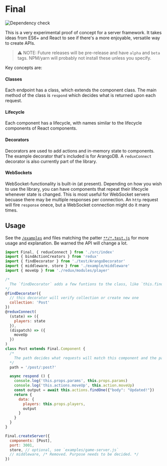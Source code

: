 # Final

![Dependency check](https://david-dm.org/oknoah/final.svg)

This is a very experimental proof of concept for a server framework. It takes ideas from ES6+ and React to see if there's a more enjoyable, versatile way to create APIs. 

> ⚠️ NOTE: Future releases will be pre-release and have `alpha` and `beta` tags. NPM/yarn will probably not install these unless you specify.

Key concepts are:

#### Classes

Each endpoint has a class, which extends the component class. The main method of the class is `respond` which decides what is returned upon each request.

#### Lifecycle

Each component has a lifecycle, with names similar to the lifecycle components of React components.

#### Decorators

Decorators are used to add actions and in-memory state to components. The example decorator that's included is for ArangoDB. A `reduxConnect` decorator is also currently part of the library.

#### WebSockets

WebSocket-functionality is built-in (at present). Depending on how you wish to use the library, you can have components that repeat their lifecycle whenever state is changed. This is most useful for WebSocket servers becuase there may be multiple responses per connection. An `http` request will fire `response` onece, but a WebSocket connection might do it many times.

## Usage

See the [`/examples`](examples) and files matching the patter [`**/*.test.js`](src) for more usage and explanation. Be warned the API will change a lot.

```js
import Final, { reduxConnect } from './src/index'
import { bindActionCreators } from 'redux'
import { findDecorator } from './test/ArangoDecorator'
import { middleware, store } from './example/middleware'
import { moveUp } from './redux/modules/player'

/*
  The `findDecorator` adds a few funtions to the class, like `this.findOne`.
*/
@findDecorator({
  // this decorator will verify collection or create new one
  collection: 'Post'
})
@reduxConnect(
  (state) => ({
    players: state
  }),
  (dispatch) => ({
    moveUp
  })
)
class Post extends Final.Component {
  /*
    The path decides what requests will match this component and the params.
  */
  path = '/post/:post?'

  async respond () {
    console.log('this.props.params', this.props.params)
    console.log('this.actions.moveUp', this.action.moveUp)
    const output = await this.actions.findOne({"body": "Updated!"})
    return {
      data: {
        players: this.props.players,
        output
      }
    }
  }
}

Final.createServer({
  components: [Post],
  port: 3001,
  store, // optional, see `examples/game-server.js`
  // middleware, /* Removed. Purpose needs to be decided. */
})
```
